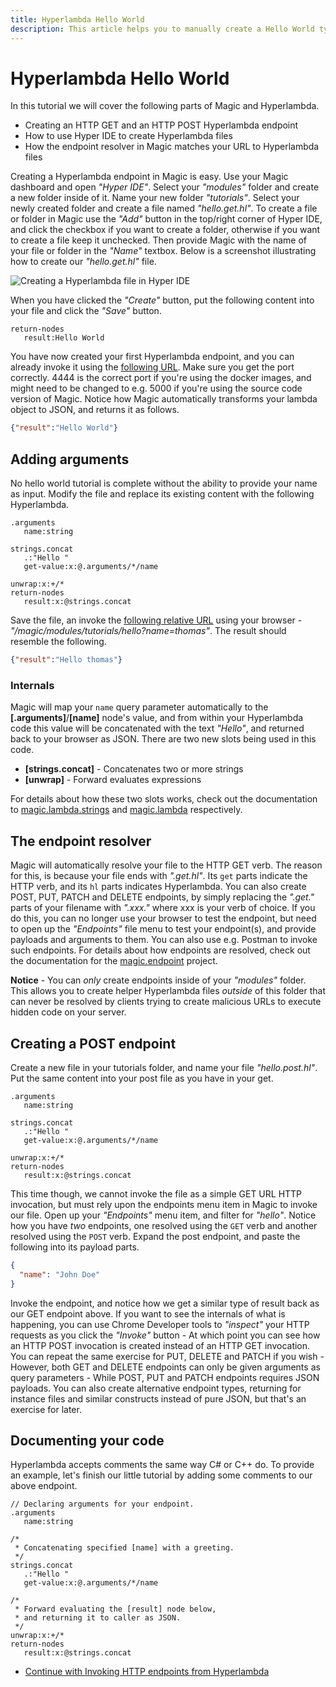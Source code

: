 ```yaml
---
title: Hyperlambda Hello World
description: This article helps you to manually create a Hello World type of Hyperlambda app, and gives you an understanding of the basics of Hyperlambda, and how it allows for you to create more with less.
---
```


# Hyperlambda Hello World

In this tutorial we will cover the following parts of Magic and Hyperlambda.

* Creating an HTTP GET and an HTTP POST Hyperlambda endpoint
* How to use Hyper IDE to create Hyperlambda files
* How the endpoint resolver in Magic matches your URL to Hyperlambda files

Creating a Hyperlambda endpoint in Magic is easy. Use your Magic dashboard and open _"Hyper IDE"_. Select
your _"modules"_ folder and create a new folder inside of it. Name your new folder _"tutorials"_. Select your
newly created folder and create a file named _"hello.get.hl"_.  To create a file or folder in Magic use the
_"Add"_ button in the top/right corner of Hyper IDE, and click the checkbox if you want to create a folder,
otherwise if you want to create a file keep it unchecked. Then provide Magic with the name of your file or
folder in the _"Name"_ textbox. Below is a screenshot illustrating how to create our _"hello.get.hl"_ file.

![Creating a Hyperlambda file in Hyper IDE](https://raw.githubusercontent.com/polterguy/polterguy.github.io/master/images/hyper-ide-create-endpoint.jpg)

When you have clicked the _"Create"_ button, put the following content into your file and click the _"Save"_
button.

```
return-nodes
   result:Hello World
```

You have now created your first Hyperlambda endpoint, and you can already invoke it using the [following
URL](http://localhost:4444/magic/modules/tutorials/hello). Make sure you get the port correctly. 4444 is
the correct port if you're using the docker images, and might need to be changed to e.g. 5000 if you're
using the source code version of Magic. Notice how Magic automatically transforms your lambda object to
JSON, and returns it as follows.

```json
{"result":"Hello World"}
```

## Adding arguments

No hello world tutorial is complete without the ability to provide your name as input. Modify the file
and replace its existing content with the following Hyperlambda.

```
.arguments
   name:string

strings.concat
   .:"Hello "
   get-value:x:@.arguments/*/name

unwrap:x:+/*
return-nodes
   result:x:@strings.concat
```

Save the file, an invoke the [following relative URL](http://localhost:4444/magic/modules/tutorials/hello?name=thomas)
using your browser - _"/magic/modules/tutorials/hello?name=thomas"_. The result should resemble the following.

```json
{"result":"Hello thomas"}
```

### Internals

Magic will map your `name` query parameter automatically to the **[.arguments]**/**[name]** node's value,
and from within your Hyperlambda code this value will be concatenated with the text _"Hello"_, and returned
back to your browser as JSON. There are two new slots being used in this code.

* __[strings.concat]__ - Concatenates two or more strings
* __[unwrap]__ - Forward evaluates expressions

For details about how these two slots works, check out the documentation to [magic.lambda.strings](/documentation/magic.lambda.strings)
and [magic.lambda](/documentation/magic.lambda/) respectively.

## The endpoint resolver

Magic will automatically resolve your file to the HTTP GET verb. The reason for this, is because your file
ends with _".get.hl"_. Its `get` parts indicate the HTTP verb, and its `hl` parts indicates Hyperlambda.
You can also create POST, PUT, PATCH and DELETE endpoints, by simply replacing the _".get."_ parts of
your filename with _".xxx."_ where xxx is your verb of choice. If you do this, you can no longer
use your browser to test the endpoint, but need to open up the _"Endpoints"_ file menu to test your
endpoint(s), and provide payloads and arguments to them. You can also use e.g. Postman to invoke such
endpoints. For details about how endpoints are resolved, check out the documentation for the [magic.endpoint](/documentation/magic.endpoint/) project.

**Notice** - You can _only_ create endpoints inside of your _"modules"_ folder. This allows you to
create helper Hyperlambda files _outside_ of this folder that can never be resolved by clients trying
to create malicious URLs to execute hidden code on your server.

## Creating a POST endpoint

Create a new file in your tutorials folder, and name your file _"hello.post.hl"_. Put the same content
into your post file as you have in your get.

```
.arguments
   name:string

strings.concat
   .:"Hello "
   get-value:x:@.arguments/*/name

unwrap:x:+/*
return-nodes
   result:x:@strings.concat
```

This time though, we cannot invoke the file as a simple GET URL HTTP invocation, but must rely upon the endpoints
menu item in Magic to invoke our file. Open up your _"Endpoints"_ menu item, and filter for _"hello"_. Notice how
you have _two_ endpoints, one resolved using the `GET` verb and another resolved using the `POST` verb. Expand the
post endpoint, and paste the following into its payload parts.

```json
{
  "name": "John Doe"
}
```

Invoke the endpoint, and notice how we get a similar type of result back as our GET endpoint above. If you want
to see the internals of what is happening, you can use Chrome Developer tools to _"inspect"_ your HTTP requests
as you click the _"Invoke"_ button - At which point you can see how an HTTP POST invocation is created instead of
an HTTP GET invocation.
You can repeat the same exercise for PUT, DELETE and PATCH if you wish - However, both GET and DELETE endpoints
can only be given arguments as query parameters - While POST, PUT and PATCH endpoints requires JSON payloads.
You can also create alternative endpoint types, returning for instance files and similar constructs instead of
pure JSON, but that's an exercise for later.

## Documenting your code

Hyperlambda accepts comments the same way C# or C++ do. To provide an example, let's finish our
little tutorial by adding some comments to our above endpoint.

```
// Declaring arguments for your endpoint.
.arguments
   name:string

/*
 * Concatenating specified [name] with a greeting.
 */
strings.concat
   .:"Hello "
   get-value:x:@.arguments/*/name

/*
 * Forward evaluating the [result] node below,
 * and returning it to caller as JSON.
 */
unwrap:x:+/*
return-nodes
   result:x:@strings.concat
```

* [Continue with Invoking HTTP endpoints from Hyperlambda](/tutorials/http-rest/)
